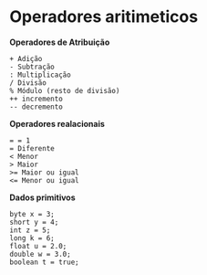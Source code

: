 # Operadores aritimeticos

**Operadores de Atribuição**

    + Adição
    - Subtração
    : Multiplicação
    / Divisão
    % Módulo (resto de divisão)
    ++ incremento
    -- decremento

**Operadores realacionais**

    = = 1
    = Diferente
    < Menor
    > Maior
    >= Maior ou igual
    <= Menor ou igual

**Dados primitivos**

    byte x = 3;
    short y = 4;
    int z = 5;
    long k = 6;
    float u = 2.0;
    double w = 3.0;
    boolean t = true;



